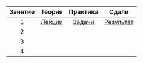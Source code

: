 


| Занятие | Теория | Практика | Сдали |
|:-------:|:---------------------:|:-------------------------------------------:|:-----------------------------:|
| 1       |[Лекции](https://goo.gl/hQD1k3 "Задание 1 недели")|[Задачи](https://goo.gl/BMBn9c "Задание 1 недели")| [Результат](https://goo.gl/HYK9Zz "Итоги 1 недели") |
| 2       |
| 3       |
| 4       |
